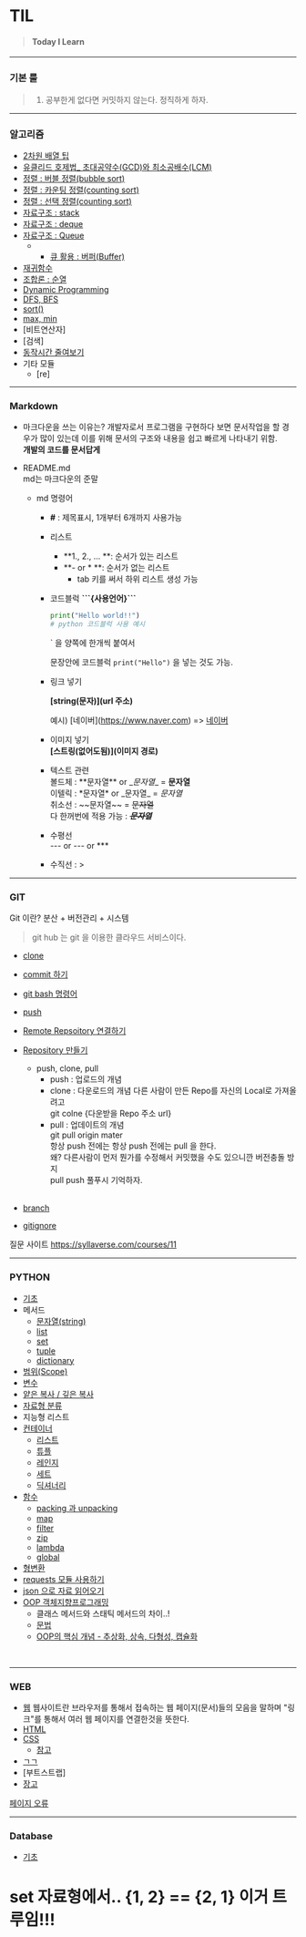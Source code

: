 # TIL

>#### Today I Learn

---
### 기본 룰

> 1. 공부한게 없다면 커밋하지 않는다. 정직하게 하자.

---

### 알고리즘
- [2차원 배열 팁](https://github.com/gobeul/TIL/tree/master/algorithm/two_arr_tip.md)
- [유클리드 호제법_ 초대공약수(GCD)와 최소공배수(LCM)](https://github.com/gobeul/TIL/tree/master/algorithm/euclidean_algorithm.md)
- [정렬 : 버블 정렬(bubble sort)](https://github.com/gobeul/TIL/tree/master/algorithm/bubble_sort.md)
- [정렬 : 카운팅 정렬(counting sort)](https://github.com/gobeul/TIL/tree/master/algorithm/counting_sort.md)
- [정렬 : 선택 정렬(counting sort)](https://github.com/gobeul/TIL/tree/master/algorithm/selection_sort.md)
- [자료구조 : stack](https://github.com/gobeul/TIL/tree/master/algorithm/stack.md)
- [자료구조 : deque](https://github.com/gobeul/TIL/tree/master/algorithm/deque.md)
- [자료구조 : Queue](https://github.com/gobeul/TIL/tree/master/algorithm/queue.md)
  - - [큐 활용 : 버퍼(Buffer)](https://github.com/gobeul/TIL/tree/master/algorithm/buffer.md)
- [재귀함수](https://github.com/gobeul/TIL/tree/master/algorithm/recursive_call.md)
- [조합론 : 순열](https://github.com/gobeul/TIL/tree/master/algorithm/permutation.md)
- [Dynamic Programming](https://github.com/gobeul/TIL/tree/master/algorithm/dynamic_programming.md)
- [DFS, BFS](https://github.com/gobeul/TIL/tree/master/algorithm/dfs_bfs.md)
- [sort()](https://github.com/gobeul/TIL/tree/master/algorithm/sort.md)
- [max, min](https://github.com/gobeul/TIL/tree/master/algorithm/maxmin.md)
- [비트연산자]
- [검색]
- [동작시간 줄여보기](https://github.com/gobeul/TIL/tree/master/algorithm/operating_time_reduce.md)
- 기타 모듈
  - [re] 

---

### Markdown

- 마크다운을 쓰는 이유는?
  개발자로서 프로그램을 구현하다 보면 문서작업을 할 경우가 많이 있는데 이를 위해 문서의 구조와 내용을 쉽고 빠르게 나타내기 위함.<br>
  **개발의 코드를 문서답게**
  
- README.md<br>
  md는 마크다운의 준말
  
  - md 명령어
    - **#** : 제목표시, 1개부터 6개까지 사용가능
    
    - 리스트
  
      - **1., 2., ... **: 순서가 있는 리스트
      - **- or * **: 순서가 없는 리스트
        - tab 키를 써서 하위 리스트 생성 가능
    
    - 코드블럭
      **\```{사용언어}```**
    
      ```python
      print("Hello world!!")
      # python 코드블럭 사용 예시 
      ```
    
      ` 을 양쪽에 한개씩 붙여서 
    
       문장안에 코드블럭 `print("Hello")` 을 넣는 것도 가능.
    
    - 링크 넣기
      
      **\[string(문자)](url 주소)**
    
      예시)  \[네이버](https://www.naver.com) => [네이버](https://www.naver.com)
      
    - 이미지 넣기<br>
      **\[스트링(없어도됨)](이미지 경로)**
      
    - 텍스트 관련<br>
      볼드체 : \*\*문자열** or \__문자열__ =  **문자열**<br>
      이텔릭 : \*문자열\* or \_문자열\_ = *문자열*<br>
      취소선 : \~~문자열~~ = ~~문자열~~<br>
      다 한꺼번에 적용 가능 : *__~~문자열~~__*
      
    - 수평선<br>
      --- or --- or ***
      
    - 수직선 : >
    

---

### GIT
Git 이란? 분산 + 버전관리 + 시스템<br>
> git hub 는 git 을 이용한 클라우드 서비스이다.

- [clone](https://github.com/gobeul/TIL/tree/master/GIT/clone.md)
- [commit 하기](https://github.com/gobeul/TIL/tree/master/GIT/commit.md)
- [git bash 명령어](https://github.com/gobeul/TIL/tree/master/GIT/git_bash_cmd.md)
- [push](https://github.com/gobeul/TIL/tree/master/GIT/push.md)
- [Remote Repsoitory 연결하기](https://github.com/gobeul/TIL/tree/master/GIT/conect_remote_Repo.md)
- [Repository 만들기](https://github.com/gobeul/TIL/tree/master/GIT/creat_Repo.md)
  - push, clone, pull
    - push : 업로드의 개념
    - clone : 다운로드의 개념
      다른 사람이 만든 Repo를 자신의 Local로 가져올려고<br>
      git colne {다운받을 Repo 주소 url}
    - pull : 업데이트의 개념<br>
      git pull origin mater<br>
      항상 push 전에는 항상 push 전에는 pull 을 한다.<br>
      왜? 다른사람이 먼저 뭔가를 수정해서 커밋했을 수도 있으니깐 버전충돌 방지<br>
      pull push 풀푸시 기억하자.<br>
      <br>


- [branch](https://github.com/gobeul/TIL/tree/master/GIT/branch.md)
- [gitignore](https://github.com/gobeul/TIL/tree/master/GIT/gitignore.md)

질문 사이트
https://syllaverse.com/courses/11

  ---
  ### PYTHON
  - [기초](https://github.com/gobeul/TIL/tree/master/Python/basics.md)
  - 메서드
    - [문자열(string)](https://github.com/gobeul/TIL/tree/master/Python/method_string.md)
    - [list](https://github.com/gobeul/TIL/tree/master/Python/method_list.md)
    - [set](https://github.com/gobeul/TIL/tree/master/Python/method_set.md)
    - [tuple](https://github.com/gobeul/TIL/tree/master/Python/method_tuple.md)
    - [dictionary](https://github.com/gobeul/TIL/tree/master/Python/method_dictionary.md)
  - [범위(Scope)](https://github.com/gobeul/TIL/tree/master/Python/Scope.md)
  - [변수](https://github.com/gobeul/TIL/tree/master/Python/variable.md)
  - [얕은 복사 / 깊은 복사](https://github.com/gobeul/TIL/tree/master/Python/python_copy.md)
  - [자료형 분류](https://github.com/gobeul/TIL/tree/master/Python/datatype_classification.md)
  - 지능형 리스트
  - [컨테이너](https://github.com/gobeul/TIL/tree/master/Python/container.md)
    - [리스트](https://github.com/gobeul/TIL/tree/master/Python/container_list.md)
    - [튜플](https://github.com/gobeul/TIL/tree/master/Python/container_tuple.md)
    - [레인지](https://github.com/gobeul/TIL/tree/master/Python/container_range.md)
    - [세트](https://github.com/gobeul/TIL/tree/master/Python/container_set.md)
    - [딕셔너리](https://github.com/gobeul/TIL/tree/master/Python/container_dictionary.md)
  - [함수](https://github.com/gobeul/TIL/tree/master/Python/function.md)
    - [packing 과 unpacking](https://github.com/gobeul/TIL/tree/master/Python/function_packing.md)
    - [map](https://github.com/gobeul/TIL/tree/master/Python/function_map.md)
    - [filter](https://github.com/gobeul/TIL/tree/master/Python/function_filter.md)
    - [zip](https://github.com/gobeul/TIL/tree/master/Python/function_zip.md)
    - [lambda](https://github.com/gobeul/TIL/tree/master/Python/function_lambda.md)
    - [global](https://github.com/gobeul/TIL/tree/master/Python/function_global.md)
  - [형변환](https://github.com/gobeul/TIL/tree/master/Python/typecasting.md)
  - [requests 모듈 사용하기](https://github.com/gobeul/TIL/tree/master/Python/module_requests.md)
  - [json 으로 자료 읽어오기](https://github.com/gobeul/TIL/tree/master/Python/module_json.md)
  - [OOP 객체지향프로그래밍](https://github.com/gobeul/TIL/tree/master/Python/python_oop.md)
    - 클래스 메서드와 스태틱 메서드의 차이..!
    - [문법](https://github.com/gobeul/TIL/tree/master/Python/python_oop_grammar.md)
    - [OOP의 핵심 개념 - 추상화, 상속, 다형성, 캡슐화](https://github.com/gobeul/TIL/tree/master/Python/python_oop_core.md)
  
<br>

---
### WEB
- [웹](https://github.com/gobeul/TIL/tree/master/WEB/web.md)
웹사이트란 브라우저를 통해서 접속하는 웹 페이지(문서)들의 모음을 말하며 "링크"를 통해서 여러 웹 페이지를 연결한것을 뜻한다.
- [HTML](https://github.com/gobeul/TIL/tree/master/WEB/HTML.md)
- [CSS](https://github.com/gobeul/TIL/tree/master/WEB/CSS.md)
  - [참고](https://github.com/gobeul/TIL/tree/master/WEB/CSS_refer.md)
- [ㄱㄱ](https://github.com/gobeul/TIL/tree/master/WEB/ㄱㄱ.md)
- [부트스트랩]
- [장고](https://github.com/gobeul/TIL/tree/master/WEB/django.md)

[페이지 오류](https://github.com/gobeul/TIL/tree/master/WEB/page_error.md)

---
### Database
- [기초](https://github.com/gobeul/TIL/tree/master/Database/base.md)

set 자료형에서..
{1, 2} == {2, 1} 이거 트루임!!!
=======
